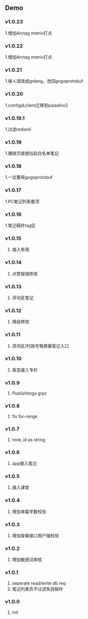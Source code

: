 ## Demo
### v1.0.23
1.增加Arctag metric打点
### v1.0.22
1.增加Arctag metric打点
### v1.0.21
1.被人误改成golang，改回gogoprotobuf
### v1.0.20
1.config从client迁移到paladinv2
### v1.0.19.1
1.过滤redisnil
### v1.0.19
1.播放页直接拉起白名单笔记
### v1.0.18
1.一定要用gogoprotobuf
### v1.0.17
1.PC笔记列表置顶
### v1.0.16
1.笔记稿件tag区

### v1.0.15
1. 接入有用

### v1.0.14
1. 点赞报错修改

### v1.0.13
1. 评论区笔记

### v1.0.12
1. 降级修改

### v1.0.11

1. 资讯区/时政号等屏蔽笔记入口

### v1.0.10

1. 客态接入专栏

### v1.0.9

1. PublishImgs grpc

### v1.0.8

1. fix for-range

### v1.0.7

1. note_id as string

### v1.0.6

1. app接入笔记

### v1.0.5

1. 接入课堂

### v1.0.4

1. 增加单篇字数校验

### v1.0.3
1. 增加查看接口用户强校验

### v1.0.2
1. 增加敏感词审核

### v1.0.1
1. seperate read/write db req 
2. 笔记列表页不过滤失效稿件


### v1.0.0
1. init
